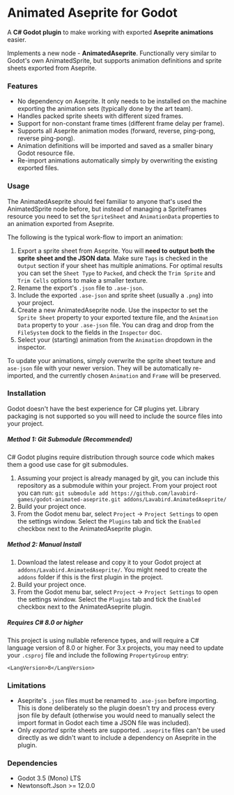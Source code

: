 
# Animated Aseprite for Godot
A **C# Godot plugin** to make working with exported **Aseprite animations** easier.

Implements a new node - **AnimatedAseprite**. Functionally very similar to Godot's own AnimatedSprite, but supports animation definitions and sprite sheets exported from Aseprite.

### Features
 -  No dependency on Aseprite. It only needs to be installed on the machine exporting the animation sets (typically done by the art team).
 - Handles packed sprite sheets with different sized frames.
 - Support for non-constant frame times (different frame delay per frame).
 - Supports all Aseprite animation modes (forward, reverse, ping-pong, reverse ping-pong).
 - Animation definitions will be imported and saved as a smaller binary Godot resource file. 
 - Re-import animations automatically simply by overwriting the existing exported files.

### Usage
The AnimatedAseprite should feel familiar to anyone that's used the AnimatedSprite node before, but instead of managing a SpriteFrames resource you need to set the `SpriteSheet` and `AnimationData` properties to an animation exported from Aseprite.

The following is the typical work-flow to import an animation:

 1. Export a sprite sheet from Aseprite. You will **need to output both the sprite sheet and the JSON data**. Make sure `Tags` is checked in the `Output` section if your sheet has multiple animations. For optimal results you can set the `Sheet Type` to `Packed`, and check the `Trim Sprite` and `Trim Cells` options to make a smaller texture.
 2. Rename the export's `.json` file to `.ase-json`. 
 3. Include the exported `.ase-json` and sprite sheet (usually a `.png`) into your project.
 4. Create a new AnimatedAseprite node. Use the inspector to set the `Sprite Sheet` property to your exported texture file, and the `Animation Data` property to your `.ase-json` file. You can drag and drop from the `FileSystem` dock to the fields in the `Inspector` doc.
 5. Select your (starting) animation from the `Animation` dropdown in the inspector.

To update your animations, simply overwrite the sprite sheet texture and `ase-json` file with your newer version. They will be automatically re-imported, and the currently chosen `Animation` and `Frame` will be preserved.
 
### Installation

Godot doesn't have the best experience for C# plugins yet. Library packaging is not supported so you will need to include the source files into your project.

##### Method 1: Git Submodule (Recommended)
C# Godot plugins require distribution through source code which makes them a good use case for git submodules.
 1. Assuming your project is already managed by git, you can include this repository as a submodule within your project. From your project root you can run: `git submodule add https://github.com/lavabird-games/godot-animated-aseprite.git addons/Lavabird.AnimatedAseprite/`
 2. Build your project once.
 3. From the Godot menu bar, select `Project` -> `Project Settings` to open the settings window. Select the `Plugins` tab and tick the `Enabled` checkbox next to the AnimatedAseprite plugin.

##### Method 2: Manual Install
 1. Download the latest release and copy it to your Godot project at `addons/Lavabird.AnimatedAseprite/`. You might need to create the `addons` folder if this is the first plugin in the project.
 2. Build your project once.
 3. From the Godot menu bar, select `Project` -> `Project Settings` to open the settings window. Select the `Plugins` tab and tick the `Enabled` checkbox next to the AnimatedAseprite plugin.
 
##### Requires C# 8.0 or higher

This project is using nullable reference types, and will require a C# language version of 8.0 or higher. For 3.x projects, you may need to update your `.csproj` file and include the following `PropertyGroup` entry:

```<LangVersion>8</LangVersion>```

### Limitations

 - Aseprite's `.json` files must be renamed to `.ase-json` before importing. This is done deliberately so the plugin doesn't try and process every json file by default (otherwise you would need to manually select the import format in Godot each time a JSON file was included).
 - Only *exported* sprite sheets are supported. `.aseprite` files can't be used directly as we didn't want to include a dependency on Aseprite in the plugin.

### Dependencies

 - Godot 3.5 (Mono) LTS
 - Newtonsoft.Json >= 12.0.0

